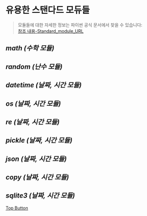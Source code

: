 유용한 스탠다드 모듀들
=============
> 모듈들에 대한 자세한 정보는 파이썬 공식 문서에서 찾을 수 있습니다:  
[참조 내용-Standard_module_URL](https://docs.python.org/ko/3/library/)  
  
*math (수학 모듈)*
-------------  


*random (난수 모듈)*
-------------  


*datetime (날짜, 시간 모듈)*
-------------  


*os (날짜, 시간 모듈)*
-------------  


*re (날짜, 시간 모듈)*
-------------  


*pickle (날짜, 시간 모듈)*
-------------  


*json (날짜, 시간 모듈)*
-------------  


*copy (날짜, 시간 모듈)*
-------------  


*sqlite3 (날짜, 시간 모듈)*
-------------  
>   

[Top Button](#)
